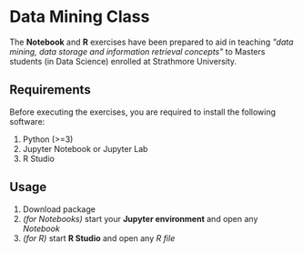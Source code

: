 # Data Mining Class
The **Notebook** and **R** exercises have been prepared to aid in teaching *"data mining, data storage and information retrieval concepts"* to Masters students (in Data Science) enrolled at Strathmore University.

## Requirements
Before executing the exercises, you are required to install the following software:

1. Python (>=3)
2. Jupyter Notebook or Jupyter Lab
3. R Studio

## Usage
1. Download package
2. *(for Notebooks)* start your **Jupyter environment** and open any *Notebook*
3. *(for R)* start **R Studio** and open any *R file*
